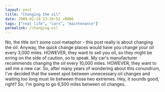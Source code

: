 ```yaml
---
layout: post
title: "Changing the oil"
date: 2009-02-19 13:39:52 +0000
tags: ["real life", "cars", "maintenance"]
permalink: /changing-oil
---
```




No, the title isn\'t some cool metaphor - this post really is about
changing the oil. Anyway, the quick change places would have you change
your oil every 3,000 miles. HOWEVER, they want to sell you oil, so they
might be erring on the side of caution, so to speak. My car\'s
manufacturer recommends changing the oil every 10,000 miles. HOWEVER,
they want to sell me a new car. So, after many years of wondering about
this conundrum, I\'ve decided that the sweet spot between unnecessary
oil changes and waiting too long must lie between those two extremes.
Hey, it sounds good, right? So, I\'m going to go 6,500 miles between oil
changes.




